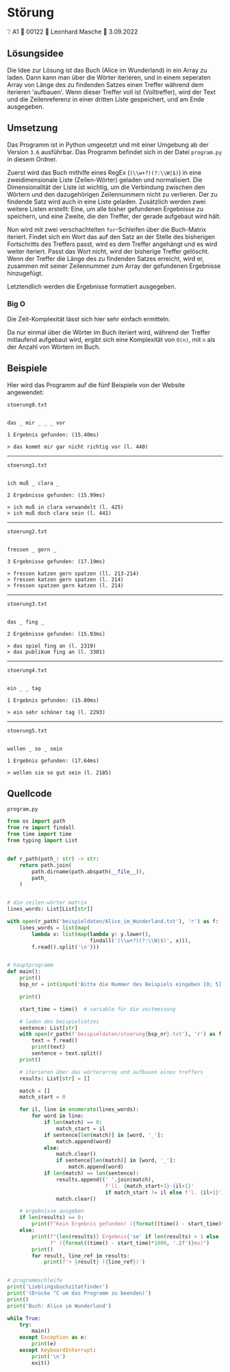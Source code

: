 # Störung

❔ A1 👥 00122 🧑 Leonhard Masche 📆 3.09.2022

## Lösungsidee

Die Idee zur Lösung ist das Buch (Alice im Wunderland) in ein Array zu laden. Dann kann man über die Wörter iterieren, und in einem seperaten Array von Länge des zu findenden Satzes einen Treffer während dem iterieren 'aufbauen'. Wenn dieser Treffer voll ist (Volltreffer), wird der Text und die Zeilenreferenz in einer dritten Liste gespeichert, und am Ende ausgegeben.

## Umsetzung

Das Programm ist in Python umgesetzt und mit einer Umgebung ab der Version `3.6` ausführbar. Das Programm befindet sich in der Datei `program.py` in diesem Ordner.

Zuerst wird das Buch mithilfe eines RegEx (`(\\w+?)(?:\\W|$)`) in eine zweidimensionale Liste (Zeilen-Wörter) geladen und normalisiert.
Die Dimensionalität der Liste ist wichtig, um die Verbindung zwischen den Wörtern und den dazugehörigen Zeilennummern nicht zu verlieren.
Der zu findende Satz wird auch in eine Liste geladen.
Zusätzlich werden zwei weitere Listen erstellt: Eine, um alle bisher gefundenen Ergebnisse zu speichern, und eine Zweite, die den Treffer, der gerade aufgebaut wird hält.

Nun wird mit zwei verschachtelten `for`-Schleifen über die Buch-Matrix iteriert. Findet sich ein Wort das auf den Satz an der Stelle des bisherigen Fortschritts des Treffers passt, wird es dem Treffer angehängt und es wird weiter iteriert. Passt das Wort nicht, wird der bisherige Treffer gelöscht. Wenn der Treffer die Länge des zu findenden Satzes erreicht, wird er, zusammen mit seiner Zeilennummer zum Array der gefundenen Ergebnisse hinzugefügt.

Letztendlich werden die Ergebnisse formatiert ausgegeben.

### Big O

Die Zeit-Komplexität lässt sich hier sehr einfach ermitteln.

Da nur einmal über die Wörter im Buch iteriert wird, während der Treffer mitlaufend aufgebaut wird, ergibt sich eine Komplexität von `O(n)`, mit `n` als der Anzahl von Wörtern im Buch.

## Beispiele

Hier wird das Programm auf die fünf Beispiele von der Website angewendet:

`stoerung0.txt`

```text

das _ mir _ _ _ vor

1 Ergebnis gefunden: (15.40ms)

> das kommt mir gar nicht richtig vor (l. 440)

```

---

`stoerung1.txt`

```text

ich muß _ clara _

2 Ergebnisse gefunden: (15.99ms)

> ich muß in clara verwandelt (l. 425)
> ich muß doch clara sein (l. 441)

```

---

`stoerung2.txt`

```text

fressen _ gern _

3 Ergebnisse gefunden: (17.19ms)

> fressen katzen gern spatzen (ll. 213-214)
> fressen katzen gern spatzen (l. 214)
> fressen spatzen gern katzen (l. 214)

```

---

`stoerung3.txt`

```text

das _ fing _

2 Ergebnisse gefunden: (15.93ms)

> das spiel fing an (l. 2319)
> das publikum fing an (l. 3301)

```

---

`stoerung4.txt`

```text

ein _ _ tag

1 Ergebnis gefunden: (15.80ms)

> ein sehr schöner tag (l. 2293)

```

---

`stoerung5.txt`

```text

wollen _ so _ sein

1 Ergebnis gefunden: (17.64ms)

> wollen sie so gut sein (l. 2185)

```

## Quellcode

`program.py`

```python
from os import path
from re import findall
from time import time
from typing import List


def r_path(path_: str) -> str:
    return path.join(
        path.dirname(path.abspath(__file__)),
        path_
    )


# die zeilen-wörter matrix
lines_words: List[List[str]]

with open(r_path('beispieldaten/Alice_im_Wunderland.txt'), 'r') as f:
    lines_words = list(map(
        lambda x: list(map(lambda y: y.lower(),
                           findall('(\\w+?)(?:\\W|$)', x))),
        f.read().split('\n')))


# hauptprogramm
def main():
    print()
    bsp_nr = int(input('Bitte die Nummer des Beispiels eingeben [0; 5]: '))

    print()

    start_time = time()  # variable für die zeitmessung

    # laden des beispielsatzes
    sentence: List[str]
    with open(r_path(f'beispieldaten/stoerung{bsp_nr}.txt'), 'r') as f:
        text = f.read()
        print(text)
        sentence = text.split()
    print()

    # iterieren über das wörterarray und aufbauen eines treffers
    results: List[str] = []

    match = []
    match_start = 0

    for il, line in enumerate(lines_words):
        for word in line:
            if len(match) == 0:
                match_start = il
            if sentence[len(match)] in [word, '_']:
                match.append(word)
            else:
                match.clear()
                if sentence[len(match)] in [word, '_']:
                    match.append(word)
            if len(match) == len(sentence):
                results.append((' '.join(match),
                                f'll. {match_start+1}-{il+1}'
                                if match_start != il else f'l. {il+1}'))
                match.clear()

    # ergebnisse ausgeben
    if len(results) == 0:
        print(f"Kein Ergebnis gefunden! ({format((time() - start_time)*1000, '.2f')}ms)")
    else:
        print(f"{len(results)} Ergebnis{'se' if len(results) > 1 else ''} gefunden:"
              f" ({format((time() - start_time)*1000, '.2f')}ms)")
        print()
        for result, line_ref in results:
            print(f'> {result} ({line_ref})')


# programmschleife
print('Lieblingsbuchzitatfinder')
print('(Drücke ^C um das Programm zu beenden)')
print()
print('Buch: Alice im Wunderland')

while True:
    try:
        main()
    except Exception as e:
        print(e)
    except KeyboardInterrupt:
        print('\n')
        exit()

```
